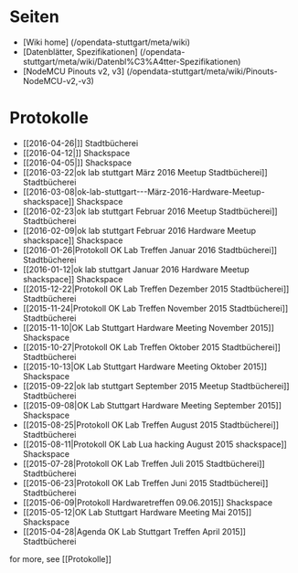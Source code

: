 # Seiten

* [Wiki home] (/opendata-stuttgart/meta/wiki)
* [Datenblätter, Spezifikationen] (/opendata-stuttgart/meta/wiki/Datenbl%C3%A4tter-Spezifikationen)
* [NodeMCU Pinouts v2, v3] (/opendata-stuttgart/meta/wiki/Pinouts-NodeMCU-v2,-v3)

# Protokolle

<!--
* [[2017-12-26|]] Stadtbücherei
* [[2017-12-12|]] Shackspace
* [[2017-11-28|]] Stadtbücherei
* [[2017-11-14|]] Shackspace
* [[2017-10-24|]] Stadtbücherei
* [[2017-10-10|]] Shackspace
* [[2017-09-26|]] Stadtbücherei
* [[2017-09-12|]] Shackspace
* [[2017-08-22|]] Stadtbücherei
* [[2017-08-08|]] Shackspace
* [[2017-07-25|]] Stadtbücherei
* [[2017-07-11|]] Shackspace
* [[2017-06-27|]] Stadtbücherei
* [[2017-06-13|]] Shackspace
* [[2017-05-23|]] Stadtbücherei
* [[2017-05-09|]] Shackspace
* [[2017-04-25|]] Stadtbücherei
* [[2017-04-11|]] Shackspace
* [[2017-03-28|]] Stadtbücherei
* [[2017-03-14|]] Shackspace
* [[2017-02-28|]] Stadtbücherei
* [[2017-02-14|]] Shackspace
* [[2017-01-24|]] Stadtbücherei
* [[2017-01-10|]] Shackspace
* [[2016-12-27|]] Stadtbücherei
* [[2016-12-13|]] Shackspace
* [[2016-11-22|]] Stadtbücherei
* [[2016-11-08|]] Shackspace
* [[2016-10-25|]] Stadtbücherei
* [[2016-10-11|]] Shackspace
* [[2016-09-27|]] Stadtbücherei
* [[2016-09-13|]] Shackspace
* [[2016-08-23|]] Stadtbücherei
* [[2016-08-09|]] Shackspace
* [[2016-07-26|]] Stadtbücherei
* [[2016-07-12|]] Shackspace
* [[2016-06-28|]] Stadtbücherei
* [[2016-06-14|]] Shackspace
* [[2016-05-24|]] Stadtbücherei
* [[2016-05-10|]] Shackspace
-->

* [[2016-04-26|]] Stadtbücherei
* [[2016-04-12|]] Shackspace 
* [[2016-04-05|]] Shackspace
* [[2016-03-22|ok lab stuttgart März 2016 Meetup Stadtbücherei]] Stadtbücherei 
* [[2016-03-08|ok-lab-stuttgart---März-2016-Hardware-Meetup-shackspace]] Shackspace
* [[2016-02-23|ok lab stuttgart Februar 2016 Meetup Stadtbücherei]] Stadtbücherei
* [[2016-02-09|ok lab stuttgart  Februar 2016 Hardware Meetup shackspace]] Shackspace
* [[2016-01-26|Protokoll OK Lab Treffen Januar 2016 Stadtbücherei]] Stadtbücherei
* [[2016-01-12|ok lab stuttgart   Januar 2016 Hardware Meetup shackspace]] Shackspace
* [[2015-12-22|Protokoll OK Lab Treffen Dezember 2015 Stadtbücherei]] Stadtbücherei
* [[2015-11-24|Protokoll OK Lab Treffen November 2015 Stadtbücherei]] Stadtbücherei
* [[2015-11-10|OK Lab Stuttgart Hardware Meeting November 2015]] Shackspace
* [[2015-10-27|Protokoll OK Lab Treffen Oktober 2015 Stadtbücherei]] Stadtbücherei
* [[2015-10-13|OK Lab Stuttgart Hardware Meeting Oktober 2015]] Shackspace
* [[2015-09-22|ok lab stuttgart   September 2015 Meetup Stadtbücherei]] Stadtbücherei
* [[2015-09-08|OK Lab Stuttgart Hardware Meeting September 2015]] Shackspace
* [[2015-08-25|Protokoll OK Lab Treffen August 2015 Stadtbücherei]] Stadtbücherei
* [[2015-08-11|Protokoll OK Lab Lua hacking August 2015 shackspace]] Shackspace
* [[2015-07-28|Protokoll OK Lab Treffen Juli 2015 Stadtbücherei]] Stadtbücherei
* [[2015-06-23|Protokoll OK Lab Treffen   Juni 2015   Stadtbücherei]] Stadtbücherei
* [[2015-06-09|Protokoll Hardwaretreffen 09.06.2015]] Shackspace
* [[2015-05-12|OK Lab Stuttgart Hardware Meeting   Mai 2015]] Shackspace
* [[2015-04-28|Agenda OK Lab Stuttgart Treffen April 2015]] Stadtbücherei

for more, see [[Protokolle]]